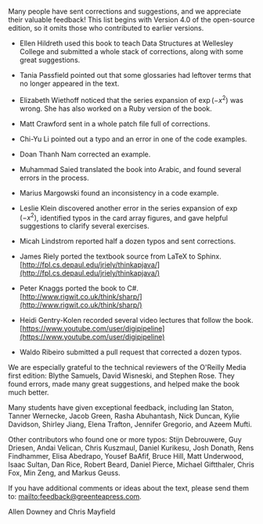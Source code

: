 Many people have sent corrections and suggestions, and we appreciate their valuable feedback! This list begins with Version 4.0 of the open-source edition, so it omits those who contributed to earlier versions.



*  Ellen Hildreth used this book to teach Data Structures at Wellesley College and submitted a whole stack of corrections, along with some great suggestions.

*  Tania Passfield pointed out that some glossaries had leftover terms that no longer appeared in the text.

*  Elizabeth Wiethoff noticed that the series expansion of $\exp(-x^2)$ was wrong.
She has also worked on a Ruby version of the book.

*  Matt Crawford sent in a whole patch file full of corrections.

*  Chi-Yu Li pointed out a typo and an error in one of the code examples.

*  Doan Thanh Nam corrected an example.

*  Muhammad Saied translated the book into Arabic, and found several errors in the process.

*  Marius Margowski found an inconsistency in a code example.

*  Leslie Klein discovered another error in the series expansion of $\exp(-x^2)$, identified typos in the card array figures, and gave helpful suggestions to clarify several exercises.

*  Micah Lindstrom reported half a dozen typos and sent corrections.

*  James Riely ported the textbook source from LaTeX to Sphinx.
<br/> [http://fpl.cs.depaul.edu/jriely/thinkapjava/](http://fpl.cs.depaul.edu/jriely/thinkapjava/)

*  Peter Knaggs ported the book to C\#.
<br/> [http://www.rigwit.co.uk/think/sharp/](http://www.rigwit.co.uk/think/sharp/)

*  Heidi Gentry-Kolen recorded several video lectures that follow the book.
<br/> [https://www.youtube.com/user/digipipeline](https://www.youtube.com/user/digipipeline)

*  Waldo Ribeiro submitted a pull request that corrected a dozen typos.


We are especially grateful to the technical reviewers of the O'Reilly Media first edition: Blythe Samuels, David Wisneski, and Stephen Rose. They found errors, made many great suggestions, and helped make the book much better.

Many students have given exceptional feedback, including Ian Staton, Tanner Wernecke, Jacob Green, Rasha Abuhantash, Nick Duncan, Kylie Davidson, Shirley Jiang, Elena Trafton, Jennifer Gregorio, and Azeem Mufti.

Other contributors who found one or more typos: Stijn Debrouwere, Guy Driesen, Andai Velican, Chris Kuszmaul, Daniel Kurikesu, Josh Donath, Rens Findhammer, Elisa Abedrapo, Yousef BaAfif, Bruce Hill, Matt Underwood, Isaac Sultan, Dan Rice, Robert Beard, Daniel Pierce, Michael Giftthaler, Chris Fox, Min Zeng, and Markus Geuss.


If you have additional comments or ideas about the text, please send them to: [mailto:feedback@greenteapress.com](feedback@greenteapress.com).

Allen Downey and Chris Mayfield